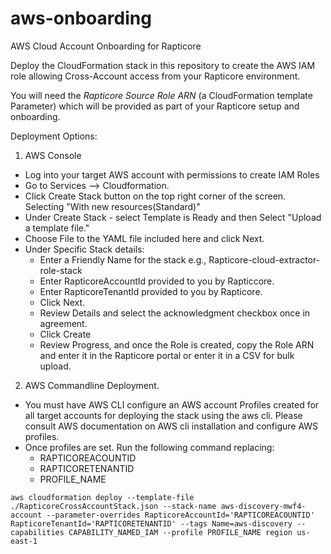 # aws-onboarding
AWS Cloud Account Onboarding for Rapticore


Deploy the CloudFormation stack in this repository to create the AWS IAM role allowing Cross-Account access from your Rapticore environment.

You will need the _Rapticore Source Role ARN_ (a CloudFormation template Parameter) which will be provided as part of your Rapticore setup and onboarding.

Deployment Options:

1. AWS Console
- Log into your target AWS account with permissions to create IAM Roles
- Go to Services --> Cloudformation.
- Click Create Stack button on the top right corner of the screen. Selecting "With new resources(Standard)"
- Under Create Stack - select Template is Ready and then Select "Upload a template file."
- Choose File to the YAML file included here and click Next.
- Under Specific Stack details:
    - Enter a Friendly Name for the stack e.g., Rapticore-cloud-extractor-role-stack
    - Enter RapticoreAccountId provided to you by Rapticcore.
    - Enter RapticoreTenantId provided to you by Rapticore.
    - Click Next.
    - Review Details and select the acknowledgment checkbox once in agreement.
    - Click Create
    - Review Progress, and once the Role is created, copy the Role ARN and enter it in the Rapticore portal or enter it in a CSV for bulk upload.

2. AWS Commandline Deployment.
- You must have AWS CLI configure an AWS account Profiles created for all target accounts for deploying the stack using the aws cli. Please consult AWS documentation on AWS cli installation and configure AWS profiles.
- Once profiles are set. Run the following command replacing:
  - RAPTICOREACOUNTID
  - RAPTICORETENANTID
  - PROFILE_NAME

`aws cloudformation deploy --template-file ./RapticoreCrossAccountStack.json --stack-name aws-discovery-mwf4-account --parameter-overrides RapticoreAccountId='RAPTICOREACOUNTID' RapticoreTenantId='RAPTICORETENANTID' --tags Name=aws-discovery --capabilities CAPABILITY_NAMED_IAM --profile PROFILE_NAME region us-east-1`
